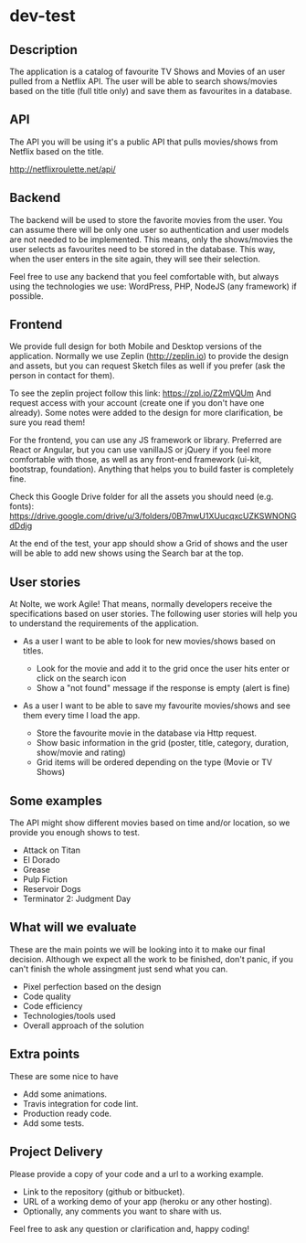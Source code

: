 # dev-test

## Description
The application is a catalog of favourite TV Shows and Movies of an user pulled from a Netflix API. The user will be able to search shows/movies based on the title (full title only) and save them as favourites in a database.

## API
The API you will be using it's a public API that pulls movies/shows from Netflix based on the title.

http://netflixroulette.net/api/

## Backend
The backend will be used to store the favorite movies from the user. You can assume there will be only one user so authentication and user models are not needed to be implemented. This means, only the shows/movies the user selects as favourites need to be stored in the database. This way, when the user enters in the site again, they will see their selection.

Feel free to use any backend that you feel comfortable with, but always using the technologies we use: WordPress, PHP, NodeJS (any framework) if possible.

## Frontend
We provide full design for both Mobile and Desktop versions of the application. Normally we use Zeplin (http://zeplin.io) to provide the design and assets, but you can request Sketch files as well if you prefer (ask the person in contact for them). 

To see the zeplin project follow this link: https://zpl.io/Z2mVQUm And request access with your account (create one if you don't have one already). Some notes were added to the design for more clarification, be sure you read them!

For the frontend, you can use any JS framework or library. Preferred are React or Angular, but you can use vanillaJS or jQuery if you feel more comfortable with those, as well as any front-end framework (ui-kit, bootstrap, foundation). Anything that helps you to build faster is completely fine.

Check this Google Drive folder for all the assets you should need (e.g. fonts): https://drive.google.com/drive/u/3/folders/0B7mwU1XUucqxcUZKSWNONGdDdjg

At the end of the test, your app should show a Grid of shows and the user will be able to add new shows using the Search bar at the top. 

## User stories
At Nolte, we work Agile! That means, normally developers receive the specifications based on user stories. The following user stories will help you to understand the requirements of the application.

- As a user I want to be able to look for new movies/shows based on titles.
  - Look for the movie and add it to the grid once the user hits enter or click on the search icon
  - Show a "not found" message if the response is empty (alert is fine)

- As a user I want to be able to save my favourite movies/shows and see them every time I load the app.
  - Store the favourite movie in the database via Http request.
  - Show basic information in the grid (poster, title, category, duration, show/movie and rating)
  - Grid items will be ordered depending on the type (Movie or TV Shows)
  
## Some examples
The API might show different movies based on time and/or location, so we provide you enough shows to test.
* Attack on Titan
* El Dorado
* Grease
* Pulp Fiction
* Reservoir Dogs
* Terminator 2: Judgment Day

## What will we evaluate
These are the main points we will be looking into it to make our final decision. Although we expect all the work to be finished, don't panic, if you can't finish the whole assingment just send what you can.

* Pixel perfection based on the design
* Code quality
* Code efficiency
* Technologies/tools used
* Overall approach of the solution

## Extra points
These are some nice to have

* Add some animations.
* Travis integration for code lint.
* Production ready code.
* Add some tests.

## Project Delivery
Please provide a copy of your code and a url to a working example.

* Link to the repository (github or bitbucket).
* URL of a working demo of your app (heroku or any other hosting).
* Optionally, any comments you want to share with us.

Feel free to ask any question or clarification and, happy coding!
